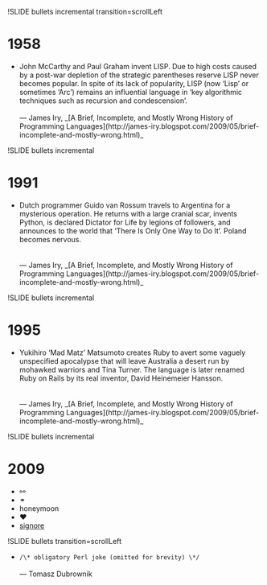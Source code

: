 !SLIDE bullets incremental transition=scrollLeft
# 1958
* <div class='quote'>John McCarthy and Paul Graham invent LISP. Due to high costs caused by a post-war depletion of the strategic parentheses reserve LISP never becomes popular. In spite of its lack of popularity, LISP (now ‘Lisp’ or sometimes ‘Arc’) remains an influential language in ‘key algorithmic techniques such as recursion and condescension’.<br /><br />— James Iry, _[A Brief, Incomplete, and Mostly Wrong History of Programming Languages](http://james-iry.blogspot.com/2009/05/brief-incomplete-and-mostly-wrong.html)_</div>

!SLIDE bullets incremental
# 1991
* <div class='quote'>Dutch programmer Guido van Rossum travels to Argentina for a mysterious operation. He returns with a large cranial scar, invents Python, is declared Dictator for Life by legions of followers, and announces to the world that ‘There Is Only One Way to Do It’. Poland becomes nervous.<br /><br /><br />— James Iry, _[A Brief, Incomplete, and Mostly Wrong History of Programming Languages](http://james-iry.blogspot.com/2009/05/brief-incomplete-and-mostly-wrong.html)_</div>

!SLIDE bullets incremental
# 1995
* <div class='quote'>Yukihiro ‘Mad Matz’ Matsumoto creates Ruby to avert some vaguely unspecified apocalypse that will leave Australia a desert run by mohawked warriors and Tina Turner. The language is later renamed Ruby on Rails by its real inventor, David Heinemeier Hansson.<br /><br /><br />— James Iry, _[A Brief, Incomplete, and Mostly Wrong History of Programming Languages](http://james-iry.blogspot.com/2009/05/brief-incomplete-and-mostly-wrong.html)_</div>

!SLIDE bullets incremental
# 2009
* ⚯
* ⚭
* honeymoon
* ♥
* [signore](https://github.com/chastell/signore)

!SLIDE bullets transition=scrollLeft
* <div class='quote'>
  <code>/\* obligatory Perl joke (omitted for brevity) \*/</code><br /><br />
  — Tomasz Dubrownik</div>
